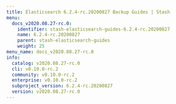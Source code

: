 ```yaml
---
title: Elasticsearch 6.2.4-rc.20200827 Backup Guides | Stash
menu:
  docs_v2020.08.27-rc.0:
    identifier: stash-elasticsearch-guides-6.2.4-rc.20200827
    name: 6.2.4-rc.20200827
    parent: stash-elasticsearch-guides
    weight: 25
menu_name: docs_v2020.08.27-rc.0
info:
  catalog: v2020.08.27-rc.0
  cli: v0.10.0-rc.2
  community: v0.10.0-rc.2
  enterprise: v0.10.0-rc.2
  subproject_version: 6.2.4-rc.20200827
  version: v2020.08.27-rc.0
---
```



